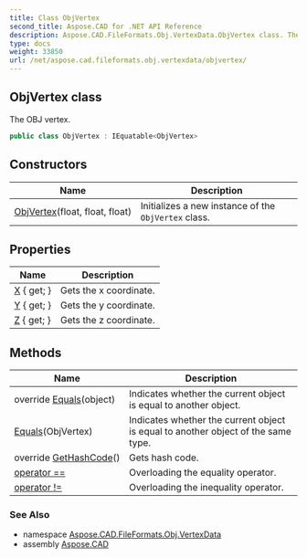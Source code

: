 ```yaml
---
title: Class ObjVertex
second_title: Aspose.CAD for .NET API Reference
description: Aspose.CAD.FileFormats.Obj.VertexData.ObjVertex class. The OBJ vertex
type: docs
weight: 33850
url: /net/aspose.cad.fileformats.obj.vertexdata/objvertex/
---
```

## ObjVertex class

The OBJ vertex.

```csharp
public class ObjVertex : IEquatable<ObjVertex>
```

## Constructors

| Name | Description |
| --- | --- |
| [ObjVertex](objvertex/)(float, float, float) | Initializes a new instance of the `ObjVertex` class. |

## Properties

| Name | Description |
| --- | --- |
| [X](../../aspose.cad.fileformats.obj.vertexdata/objvertex/x/) { get; } | Gets the x coordinate. |
| [Y](../../aspose.cad.fileformats.obj.vertexdata/objvertex/y/) { get; } | Gets the y coordinate. |
| [Z](../../aspose.cad.fileformats.obj.vertexdata/objvertex/z/) { get; } | Gets the z coordinate. |

## Methods

| Name | Description |
| --- | --- |
| override [Equals](../../aspose.cad.fileformats.obj.vertexdata/objvertex/equals/#equals_1)(object) | Indicates whether the current object is equal to another object. |
| [Equals](../../aspose.cad.fileformats.obj.vertexdata/objvertex/equals/#equals)(ObjVertex) | Indicates whether the current object is equal to another object of the same type. |
| override [GetHashCode](../../aspose.cad.fileformats.obj.vertexdata/objvertex/gethashcode/)() | Gets hash code. |
| [operator ==](../../aspose.cad.fileformats.obj.vertexdata/objvertex/op_equality/) | Overloading the equality operator. |
| [operator !=](../../aspose.cad.fileformats.obj.vertexdata/objvertex/op_inequality/) | Overloading the inequality operator. |

### See Also

* namespace [Aspose.CAD.FileFormats.Obj.VertexData](../../aspose.cad.fileformats.obj.vertexdata/)
* assembly [Aspose.CAD](../../)


